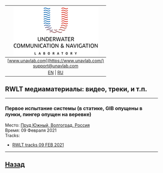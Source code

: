 | ![logo](/documentation/sm_logo.png) |
| :---: |
| [www.unavlab.com](https://www.unavlab.com/) <br/> [support@unavlab.com](mailto:support@unavlab.com) |
| [EN](\documentation\EN\RWLT\media) \| [RU](\documentation\RU\RWLT\media) |

## RWLT медиаматериалы: видео, треки, и т.п.

______  


### Первое испытание системы (в статике, GIB опущены в лунки, пингер опущен на веревке)
Место: [Пруд Южный, Волгоград, Россия](https://goo.gl/maps/8hZFEP7M3Z8YtdAo6)  
Время: 09 Февраля 2021  
Tracks:  
- [RWLT tracks 09 FEB 2021](/documentation/09-02-2021_RWLT_static_ice.kml)

______  


## [Назад](/../../media_videos_ru)
